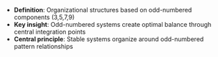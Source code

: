 - **Definition**: Organizational structures based on odd-numbered components (3,5,7,9)
- **Key insight**: Odd-numbered systems create optimal balance through central integration points
- **Central principle**: Stable systems organize around odd-numbered pattern relationships